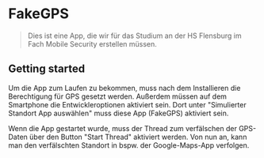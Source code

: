 # FakeGPS
> Dies ist eine App, die wir für das Studium an der HS Flensburg im Fach Mobile Security erstellen müssen.

## Getting started

Um die App zum Laufen zu bekommen, muss nach dem Installieren die Berechtigung für GPS gesetzt werden. Außerdem müssen auf dem 
Smartphone die Entwickleroptionen aktiviert sein. Dort unter "Simulierter Standort App auswählen" muss diese App (FakeGPS) 
aktiviert sein. 

Wenn die App gestartet wurde, muss der Thread zum verfälschen der GPS-Daten über den Button "Start Thread" aktiviert werden. 
Von nun an, kann man den verfälschten Standort in bspw. der Google-Maps-App verfolgen.